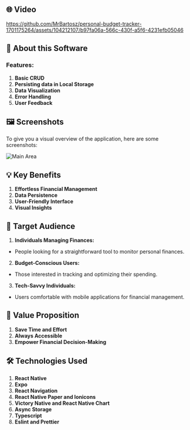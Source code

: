 ## 🌐 Video


https://github.com/MrBartosz/personal-budget-tracker-1701175264/assets/104212107/b97fa06a-566c-430f-a5f6-4231efb05046


## 📖 About this Software

### Features:

1. **Basic CRUD**
2. **Persisting data in Local Storage**
3. **Data Visualization**
4. **Error Handling**
5. **User Feedback**

## 🖼️ Screenshots

To give you a visual overview of the application, here are some screenshots:

![Main Area](https://i.ibb.co/4d7NzfJ/Projekt-bez-nazwy.png)

## 💡 Key Benefits

1. **Effortless Financial Management**
2. **Data Persistence**
3. **User-Friendly Interface**
4. **Visual Insights**

## 🎯 Target Audience

1. **Individuals Managing Finances:**
- People looking for a straightforward tool to monitor personal finances.

2. **Budget-Conscious Users:**
- Those interested in tracking and optimizing their spending.

3. **Tech-Savvy Individuals:**
- Users comfortable with mobile applications for financial management.

## 🚀 Value Proposition

1. **Save Time and Effort**
2. **Always Accessible**
3. **Empower Financial Decision-Making**

## 🛠️ Technologies Used

1. **React Native**
2. **Expo**
3. **React Navigation**
4. **React Native Paper and Ionicons**
5. **Victory Native and React Native Chart**
6. **Async Storage**
7. **Typescript**
8. **Eslint and Prettier**
